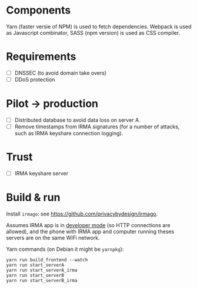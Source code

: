 # Components

Yarn (faster versie of NPM) is used to fetch dependencies.
Webpack is used as Javascript combinator, SASS (npm version) is used as CSS compiler.

# Requirements

- [ ] DNSSEC (to avoid domain take overs)
- [ ] DDoS protection

# Pilot -> production

- [ ] Distributed database to avoid data loss on server A.
- [ ] Remove timestamps from IRMA signatures (for a number of attacks, such as IRMA keyshare connection logging).

# Trust

- [ ] IRMA keyshare server

# Build & run

Install `irmago`: see https://github.com/privacybydesign/irmago.

Assumes IRMA app is in [developer mode](https://irma.app/docs/irma-app/) (so HTTP connections are allowed), and the phone with IRMA app and computer running theses servers are on the same WiFi network.

Yarn commands (on Debian it might be `yarnpkg`):
```
yarn run build_frontend --watch
yarn run start_serverA
yarn run start_serverA_irma
yarn run start_serverB
yarn run start_serverB_irma
```

